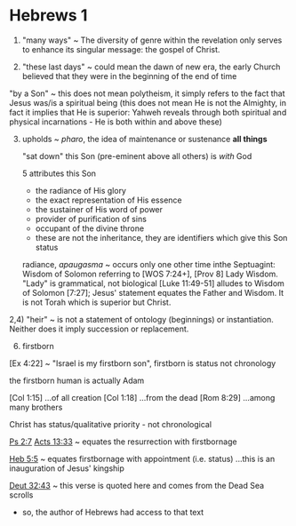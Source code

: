 # Hebrews 1

1) "many ways" ~ The diversity of genre within the revelation only serves to enhance its singular message: the gospel of Christ.

2) "these last days" ~ could mean the dawn of new era, the early Church believed that they were in the beginning of the end of time

"by a Son" ~ this does not mean polytheism, it simply refers to the fact that Jesus was/is a spiritual being (this does not mean He is not the Almighty, in fact it implies that He is superior: Yahweh reveals through both spiritual and physical incarnations - He is both within and above these)

3) upholds ~ _pharo_, the idea of maintenance or sustenance
	**all things**

	"sat down" this Son (pre-eminent above all others) is _with_ God

	5 attributes this Son
	- the radiance of His glory
	- the exact representation of His essence
	- the sustainer of His word of power
	- provider of purification of sins
	- occupant of the divine throne
	* these are not the inheritance, they are identifiers which give this Son status

	radiance, _apaugasma_ ~ occurs only one other time inthe Septuagint: Wisdom of Solomon referring to [WOS 7:24+], [Prov 8] Lady Wisdom.
	"Lady" is grammatical, not biological
	[Luke 11:49-51] alludes to Wisdom of Solomon [7:27]; Jesus' statement equates the Father and Wisdom.
	It is not Torah which is superior but Christ.

2,4) "heir" ~ is not a statement of ontology (beginnings) or instantiation.
Neither does it imply succession or replacement.


6) firstborn

[Ex 4:22] ~ "Israel is my firstborn son", firstborn is status not chronology

the firstborn human is actually Adam

[Col 1:15] ...of all creation
[Col 1:18] ...from the dead
[Rom 8:29] ...among many brothers

Christ has status/qualitative priority - not chronological

[Ps 2:7]() [Acts 13:33]() ~ equates the resurrection with firstbornage

[Heb 5:5]() ~ equates firstbornage with appointment (i.e. status)
...this is an inauguration of Jesus' kingship



[Deut 32:43]() ~ this verse is quoted here and comes from the Dead Sea scrolls
- so, the author of Hebrews had access to that text

